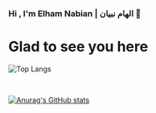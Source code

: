 ### Hi , I'm Elham Nabian | الهام نبیان 👋

# Glad to see you here 

![Top Langs](https://github-profile-summary-cards.vercel.app/api/cards/profile-details?username=elm2013&theme=vue)


</br>

[![Anurag's GitHub stats](https://github-readme-stats.vercel.app/api?username=elm2013&count_private=true&show_icons=true&theme=tokyonight)](https://github.com/anuraghazra/github-readme-stats)



